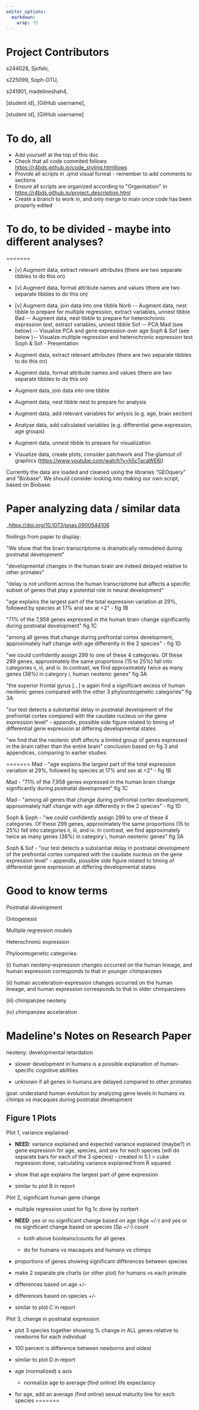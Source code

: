 ```yaml
---
editor_options: 
  markdown: 
    wrap: 72
---
```


# Project Contributors

s244028, Sjofski,

s225099, Soph-DTU,

s241901, madelineshah4,

[student id], [GitHub username],

[student id], [GitHub username]

# To do, all

-   Add yourself at the top of this doc
-   Check that all code commited follows
    <https://r4bds.github.io/code_styling.htmlllows>
-   Provide all scripts in .qmd visual format - remember to add comments
    to sections
-   Ensure all scripts are organized according to "Organisation" in
    <https://r4bds.github.io/project_description.html>
-   Create a branch to work in, and only merge to main once code has
    been properly edited

# To do, to be divided - maybe into different analyses?
=======
- [v] Augment data, extract relevant attributes (there are two separate tibbles to do this on)
- [v] Augment data, format attribute names and values (there are two separate tibbles to do this on)
- [v] Augment data, join data into one tibble
Norb -- Augment data, nest tibble to prepare for multiple regression, extract variables, unnest tibble
Bad -- Augment data, nest tibble to prepare for heterochronic expression test, extract variables, unnest tibble
Sof -- PCA
Mad (see below) -- Visualize PCA and gene expression over age
Soph & Sof (see below )-- Visualze multiple regression and heterochronic expression test
Soph & Sof - Presentation

-   Augment data, extract relevant attributes (there are two separate
    tibbles to do this on)
-   Augment data, format attribute names and values (there are two
    separate tibbles to do this on)
-   Augment data, join data into one tibble
-   Augment data, nest tibble nest to prepare for analysis
-   Augment data, add relevant variables for anlysis (e.g. age, brain
    section)
-   Analyse data, add calculated variables (e.g. differential gene
    expression, age groups)
-   Augment data, unnest tibble to prepare for visualization
-   Visualize data, create plots, consider patchwork and The glamout of
    graphics (<https://www.youtube.com/watch?v=h5cTacaWE6I>)

Currently the data are loaded and cleaned using the libraries "GEOquery"
and "Biobase". We should consider looking into making our own script,
based on Biobase.

# Paper analyzing data / similar data

\_<https://doi.org/10.1073/pnas.0900544106>

findings from paper to display:

"We show that the brain transcriptome is dramatically remodeled during
postnatal development"

"developmental changes in the human brain are indeed delayed relative to
other primates"

"delay is not uniform across the human transcriptome but affects a
specific subset of genes that play a potential role in neural
development"

"age explains the largest part of the total expression variation at 29%,
followed by species at 17% and sex at \<2" - fig 1B

"71% of the 7,958 genes expressed in the human brain change
significantly during postnatal development" fig 1C

"among all genes that change during prefrontal cortex development,
approximately half change with age differently in the 2 species" - fig
1D

"we could confidently assign 299 to one of these 4 categories. Of these
299 genes, approximately the same proportions (15 to 25%) fall into
categories ii, iii, and iv. In contrast, we find approximately twice as
many genes (38%) in category i, human neotenic genes" fig 3A

"the superior frontal gyrus [...] e again find a significant excess of
human neotenic genes compared with the other 3 phyloontogenetic
categories" fig 3A

"our test detects a substantial delay in postnatal development of the
prefrontal cortex compared with the caudate nucleus on the gene
expression level" - appendix, possible side figure related to timing of
differential gene expression at differing developmental states

"we find that the neotenic shift affects a limited group of genes
expressed in the brain rather than the entire brain" conclusion based on
fig 3 and appendices, comparing to earlier studies

=======
Mad - "age explains the largest part of the total expression variation at 29%, followed by species at 17% and sex at <2" - fig 1B

Mad - "71% of the 7,958 genes expressed in the human brain change significantly during postnatal development" fig 1C

Mad - "among all genes that change during prefrontal cortex development, approximately half change with age differently in the 2 species" - fig 1D

Soph & Soph - "we could confidently assign 299 to one of these 4 categories. Of these 299 genes, approximately the same proportions (15 to 25%) fall into categories ii, iii, and iv. In contrast, we find approximately twice as many genes (38%) in category i, human neotenic genes" fig 3A

Soph & Sof - "our test detects a substantial delay in postnatal development of the prefrontal cortex compared with the caudate nucleus on the gene expression level" - appendix, possible side figure related to timing of differential gene expression at differing developmental states

# Good to know terms

Postnatal development

Ontogenesis

Multiple regression models

Heterochronic expression

Phyloontogenetic categories:

(i) human neoteny–expression changes occurred on the human lineage, and
    human expression corresponds to that in younger chimpanzees

(ii) human acceleration–expression changes occurred on the human
     lineage, and human expression corresponds to that in older
     chimpanzees

(iii) chimpanzee neoteny

(iv) chimpanzee acceleration

# Madeline's Notes on Research Paper

neoteny: developmental retardation

-   slower development in humans is a possible explanation of
    human-specific cognitive abilities

-   unknown if all genes in humans are delayed compared to other
    primates

goal: understand human evolution by analyzing gene levels in humans vs
chimps vs macaques during postnatal development

## Figure 1 Plots

Plot 1, variance explained

-   **NEED**: variance explained and expected variance explained
    (maybe?) in gene expression for age, species, and sex for each
    species (will do separate bars for each of the 3 species) - created in 5.1 > cube regression done, calculating variance explained from R squared

-   show that age explains the largest part of gene expression

-   similar to plot B in report

Plot 2, significant human gene change

- multiple regression used for fig 1c done by norbert
-   **NEED**: yes or no significant change based on age (Age +/-) and
    yes or no significant change based on species (Sp +/-) count

    -   both above booleans/counts for all genes

    -   do for humans vs macaques and humans vs chimps

-   proportions of genes showing significant differences between species

-   make 2 separate pie charts (or other plot) for humans vs each
    primate

-   differences based on age +/-

-   differences based on species +/-

-   similar to plot C in report

Plot 3, change in postnatal expression

-   plot 3 species together showing % change in ALL genes relative to
    newborns for each individual

-   100 percent is difference between newborns and oldest

-   similar to plot D in report

-   age (normalized) x axis

    -   normalize age to average (find online) life expectancy

-   for age, add an average (find online) sexual maturity line for each
    species
=======
